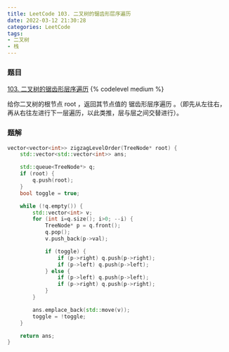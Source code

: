 ```yaml
---
title: LeetCode 103. 二叉树的锯齿形层序遍历
date: 2022-03-12 21:30:28
categories: LeetCode
tags:
- 二叉树
- 栈
---
```


### 题目
[103. 二叉树的锯齿形层序遍历](https://leetcode-cn.com/problems/binary-tree-zigzag-level-order-traversal/)
{% codelevel medium %}

给你二叉树的根节点 root ，返回其节点值的 锯齿形层序遍历 。（即先从左往右，再从右往左进行下一层遍历，以此类推，层与层之间交替进行）。
<!-- more -->

### 题解
``` cpp
vector<vector<int>> zigzagLevelOrder(TreeNode* root) {
    std::vector<std::vector<int>> ans;

    std::queue<TreeNode*> q;
    if (root) {
        q.push(root);
    }
    bool toggle = true;

    while (!q.empty()) {
        std::vector<int> v;
        for (int i=q.size(); i>0; --i) {
            TreeNode* p = q.front();
            q.pop();
            v.push_back(p->val);

            if (toggle) {
                if (p->right) q.push(p->right);
                if (p->left) q.push(p->left);
            } else {
                if (p->left) q.push(p->left);
                if (p->right) q.push(p->right);
            }
        }

        ans.emplace_back(std::move(v));
        toggle = !toggle;
    }

    return ans;
}
```
